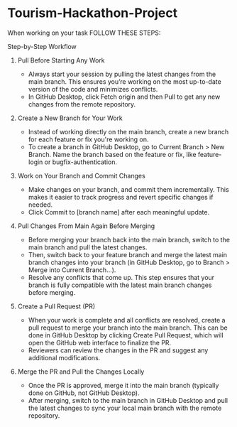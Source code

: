 # Tourism-Hackathon-Project
When working on your task FOLLOW THESE STEPS:

Step-by-Step Workflow

1) Pull Before Starting Any Work
    - Always start your session by pulling the latest changes from the main branch. This ensures you’re working on the most up-to-date version of the code and minimizes conflicts.
    - In GitHub Desktop, click Fetch origin and then Pull to get any new changes from the remote repository.

2) Create a New Branch for Your Work
    - Instead of working directly on the main branch, create a new branch for each feature or fix you're working on.
    - To create a branch in GitHub Desktop, go to Current Branch > New Branch. Name the branch based on the feature or fix, like feature-login or bugfix-authentication.
    
3) Work on Your Branch and Commit Changes
    - Make changes on your branch, and commit them incrementally. This makes it easier to track progress and revert specific changes if needed.
    - Click Commit to [branch name] after each meaningful update.
  
4) Pull Changes From Main Again Before Merging
    - Before merging your branch back into the main branch, switch to the main branch and pull the latest changes.
    - Then, switch back to your feature branch and merge the latest main branch changes into your branch (in GitHub Desktop, go to Branch > Merge into Current Branch...).
    - Resolve any conflicts that come up. This step ensures that your branch is fully compatible with the latest main branch changes before merging.

5) Create a Pull Request (PR)
    - When your work is complete and all conflicts are resolved, create a pull request to merge your branch into the main branch. This can be done in GitHub Desktop by clicking Create Pull Request, which will open the GitHub web interface to finalize the PR.
    - Reviewers can review the changes in the PR and suggest any additional modifications.
  
6) Merge the PR and Pull the Changes Locally
    - Once the PR is approved, merge it into the main branch (typically done on GitHub, not GitHub Desktop).
    - After merging, switch to the main branch in GitHub Desktop and pull the latest changes to sync your local main branch with the remote repository.
